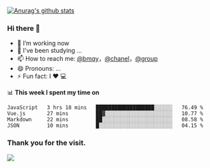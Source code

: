 [![Anurag's github stats](https://github-readme-stats.vercel.app/api?username=bmqy)](https://github.com/anuraghazra/github-readme-stats)
### Hi there 👋
- 🔭 I’m working now
- 🌱 I've been studying ...
- 📫 How to reach me: [@bmqy](https://t.me/bmqytg)，[@chanel](https://t.me/tcbmqy)，[@group](https://t.me/tgbmqy)
- 😄 Pronouns: ...
- ⚡ Fun fact:  I ❤️ 💻

📊 **This week I spent my time on**
<!--START_SECTION:waka-->
```text
JavaScript   3 hrs 18 mins   ███████████████████░░░░░░   76.49 % 
Vue.js       27 mins         ██▓░░░░░░░░░░░░░░░░░░░░░░   10.77 % 
Markdown     22 mins         ██░░░░░░░░░░░░░░░░░░░░░░░   08.58 % 
JSON         10 mins         █░░░░░░░░░░░░░░░░░░░░░░░░   04.15 % 
```
<!--END_SECTION:waka-->

### Thank you for the visit.
![](http://profile-counter.glitch.me/bmqy/count.svg)
